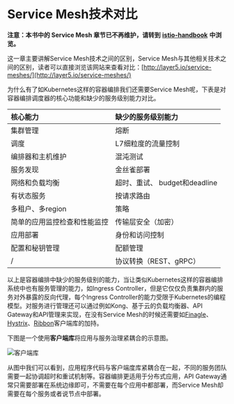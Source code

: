 # Service Mesh技术对比

**注意：本书中的 Service Mesh 章节已不再维护，请转到** [**istio-handbook**](https://jimmysong.io/istio-handbook) **中浏览。**

这一章主要讲解Service Mesh技术之间的区别，Service Mesh与其他相关技术之间的区别，读者可以直接浏览该网站来查看对比：[http://layer5.io/service-meshes/](http://layer5.io/service-meshes/)

为什么有了如Kubernetes这样的容器编排我们还需要Service Mesh呢，下表是对容器编排调度器的核心功能和缺少的服务级别能力对比。

| 核心能力 | 缺少的服务级别能力 |
| :--- | :--- |
| 集群管理 | 熔断 |
| 调度 | L7细粒度的流量控制 |
| 编排器和主机维护 | 混沌测试 |
| 服务发现 | 金丝雀部署 |
| 网络和负载均衡 | 超时、重试、 budget和deadline |
| 有状态服务 | 按请求路由 |
| 多租户、多region | 策略 |
| 简单的应用监控检查和性能监控 | 传输层安全（加密） |
| 应用部署 | 身份和访问控制 |
| 配置和秘钥管理 | 配额管理 |
| / | 协议转换（REST、gRPC） |

以上是容器编排中缺少的服务级别的能力，当让类似Kubernetes这样的容器编排系统中也有服务管理的能力，如Ingress Controller，但是它仅仅负责集群内的服务对外暴露的反向代理，每个Ingress Controller的能力受限于Kubernetes的编程模型。对服务进行管理还可以通过例如Kong、基于云的负载均衡器、API Gateway和API管理来实现，在没有Service Mesh的时候还需要如[Finagle](https://finagle.github.io/blog/)、[Hystrix](https://github.com/Netflix/Hystrix)、[Ribbon](https://github.com/Netflix/ribbon)客户端库的加持。

下图是一个使用**客户端库**将应用与服务治理紧耦合的示意图。

![&#x5BA2;&#x6237;&#x7AEF;&#x5E93;](https://ws4.sinaimg.cn/large/006tNbRwly1fubnx0q9bpj30vq0pq465.jpg)

从图中我们可以看到，应用程序代码与客户端度库紧耦合在一起，不同的服务团队需要一起协调超时和重试机制等。容器编排更适用于分布式应用，API Gateway通常只需要部署在系统边缘即可，不需要在每个应用中都部署，而Service Mesh却需要在每个服务或者说节点中部署。


